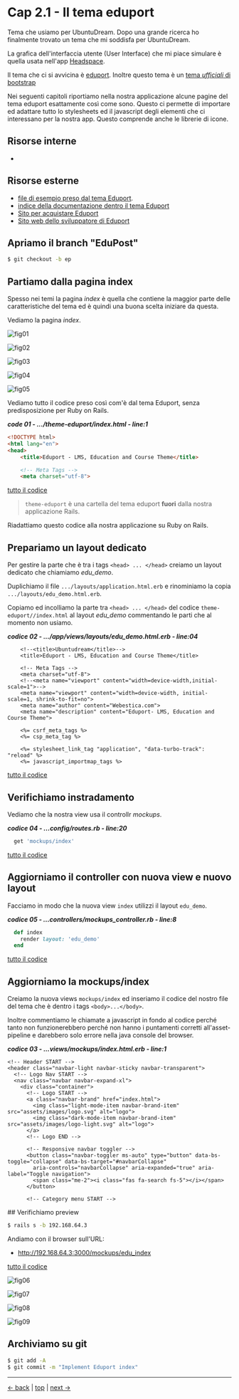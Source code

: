 # <a name="top"></a> Cap 2.1 - Il tema eduport

Tema che usiamo per UbuntuDream.
Dopo una grande ricerca ho finalmente trovato un tema che mi soddisfa per UbuntuDream.

La grafica dell'interfaccia utente (User Interface) che mi piace simulare è quella usata nell'app [Headspace](https://www.headspace.com/).

Il tema che ci si avvicina è [eduport](https://eduport.webestica.com/). 
Inoltre questo tema è un [tema *ufficiali* di bootstrap](https://themes.getbootstrap.com/product/eduport-lms-education-and-course-theme/)


Nei seguenti capitoli riportiamo nella nostra applicazione alcune pagine del tema eduport esattamente così come sono. Questo ci permette di importare ed adattare tutto lo stylesheets ed il javascript degli elementi che ci interessano per la nostra app. Questo comprende anche le librerie di icone.



## Risorse interne

- []()



## Risorse esterne

- [file di esempio preso dal tema Eduport](file:///Users/FB/eduport_v1.2.0/template/index.html).
- [indice della documentazione dentro il tema Eduport](file:///Users/FB/eduport_v1.2.0/template/docs/index.html)
- [Sito per acquistare Eduport](https://themes.getbootstrap.com/store/webestica/)
- [Sito web dello sviluppatore di Eduport](https://eduport.webestica.com/)



## Apriamo il branch "EduPost"

```bash
$ git checkout -b ep
```



## Partiamo dalla pagina index

Spesso nei temi la pagina *index* è quella che contiene la maggior parte delle caratteristiche del tema ed è quindi una buona scelta iniziare da questa.

Vediamo la pagina *index*.

![fig01](https://github.com/flaviobordonidev/leanpubabrandnewcms/blob/master/ubuntudream/04-theme_eduport/01_fig01-index1.png)

![fig02](https://github.com/flaviobordonidev/leanpubabrandnewcms/blob/master/ubuntudream/04-theme_eduport/01_fig02-index2.png)

![fig03](https://github.com/flaviobordonidev/leanpubabrandnewcms/blob/master/ubuntudream/04-theme_eduport/01_fig03-index3.png)

![fig04](https://github.com/flaviobordonidev/leanpubabrandnewcms/blob/master/ubuntudream/04-theme_eduport/01_fig04-index4.png)

![fig05](https://github.com/flaviobordonidev/leanpubabrandnewcms/blob/master/ubuntudream/04-theme_eduport/01_fig05-index5.png)

Vediamo tutto il codice *<html>* preso così com'è dal tema Eduport, senza predisposizione per Ruby on Rails.

***code 01 - .../theme-eduport/index.html - line:1***

```html
<!DOCTYPE html>
<html lang="en">
<head>
	<title>Eduport - LMS, Education and Course Theme</title>

	<!-- Meta Tags -->
	<meta charset="utf-8">
```

[tutto il codice](https://github.com/flaviobordonidev/leanpubabrandnewcms/blob/master/ubuntudream/04-theme_eduport/01_01-index.html)

> `theme-eduport` è una cartella del tema eduport **fuori** dalla nostra applicazione Rails.

Riadattiamo questo codice alla nostra applicazione su Ruby on Rails.



## Prepariamo un layout dedicato

Per gestire la parte che è tra i tags `<head> ... </head>` creiamo un layout dedicato che chiamiamo *edu_demo*.

Duplichiamo il file `.../layouts/application.html.erb` e rinominiamo la copia `.../layouts/edu_demo.html.erb`. 

Copiamo ed incolliamo la parte tra `<head> ... </head>` del codice `theme-eduport//index.html` al layout *edu_demo* commentando le parti che al momento non usiamo.

***codice 02 - .../app/views/layouts/edu_demo.html.erb - line:04***

```html+erb
    <!--<title>Ubuntudream</title>-->
    <title>Eduport - LMS, Education and Course Theme</title>

    <!-- Meta Tags -->
    <meta charset="utf-8">
    <!--<meta name="viewport" content="width=device-width,initial-scale=1">-->
    <meta name="viewport" content="width=device-width, initial-scale=1, shrink-to-fit=no">
    <meta name="author" content="Webestica.com">
    <meta name="description" content="Eduport- LMS, Education and Course Theme">

    <%= csrf_meta_tags %>
    <%= csp_meta_tag %>

    <%= stylesheet_link_tag "application", "data-turbo-track": "reload" %>
    <%= javascript_importmap_tags %>
```

[tutto il codice](https://github.com/flaviobordonidev/leanpubabrandnewcms/blob/master/ubuntudream/04-theme_eduport/01_02-views-layouts-edu_demo.html.erb)



## Verifichiamo instradamento

Vediamo che la nostra view usa il controllr *mockups*.

***codice 04 - ...config/routes.rb - line:20***

```ruby
  get 'mockups/index'
```

[tutto il codice](https://github.com/flaviobordonidev/leanpubabrandnewcms/blob/master/15-theme-edu/02-mockups-first-page/01_04-config-routes.rb)



## Aggiorniamo il controller con nuova view e nuovo layout

Facciamo in modo che la nuova view `index` utilizzi il layout `edu_demo`.

***codice 05 - ...controllers/mockups_controller.rb - line:8***

```ruby
  def index
    render layout: 'edu_demo'
  end
```

[tutto il codice](https://github.com/flaviobordonidev/leanpubabrandnewcms/blob/master/15-theme-edu/02-mockups-first-page/01_05-controllers-mockups_controller.rb)



## Aggiorniamo la mockups/index 

Creiamo la nuova views `mockups/index` ed inseriamo il codice del nostro file del tema che è dentro i tags `<body>...</body>`. 

Inoltre commentiamo le chiamate a javascript in fondo al codice perché tanto non funzionerebbero perché non hanno i puntamenti corretti all'asset-pipeline e darebbero solo errore nella java console del browser.

***codice 03 - ...views/mockups/index.html.erb - line:1***

```html+erb
<!-- Header START -->
<header class="navbar-light navbar-sticky navbar-transparent">
  <!-- Logo Nav START -->
  <nav class="navbar navbar-expand-xl">
    <div class="container">
      <!-- Logo START -->
      <a class="navbar-brand" href="index.html">
        <img class="light-mode-item navbar-brand-item" src="assets/images/logo.svg" alt="logo">
        <img class="dark-mode-item navbar-brand-item" src="assets/images/logo-light.svg" alt="logo">
      </a>
      <!-- Logo END -->
  
      <!-- Responsive navbar toggler -->
      <button class="navbar-toggler ms-auto" type="button" data-bs-toggle="collapse" data-bs-target="#navbarCollapse"
        aria-controls="navbarCollapse" aria-expanded="true" aria-label="Toggle navigation">
        <span class="me-2"><i class="fas fa-search fs-5"></i></span>
      </button>
  
      <!-- Category menu START -->
```



## Verifichiamo preview

```bash
$ rails s -b 192.168.64.3
```

Andiamo con il browser sull'URL:

- http://192.168.64.3:3000/mockups/edu_index

[tutto il codice](https://github.com/flaviobordonidev/leanpubabrandnewcms/blob/master/ubuntudream/04-theme_eduport/01_03-views-mockups-edu_index.html.erb)



![fig06](https://github.com/flaviobordonidev/leanpubabrandnewcms/blob/master/ubuntudream/04-theme_eduport/01_fig06-index1.png)


![fig07](https://github.com/flaviobordonidev/leanpubabrandnewcms/blob/master/ubuntudream/04-theme_eduport/01_fig07-index2.png)


![fig08](https://github.com/flaviobordonidev/leanpubabrandnewcms/blob/master/ubuntudream/04-theme_eduport/01_fig08-index3.png)


![fig09](https://github.com/flaviobordonidev/leanpubabrandnewcms/blob/master/ubuntudream/04-theme_eduport/01_fig09-index4.png)



## Archiviamo su git

```bash
$ git add -A
$ git commit -m "Implement Eduport index"
```


---

[<- back](https://github.com/flaviobordonidev/leanpubabrandnewcms/blob/master/15-theme-edu/02-mockups-first-page/01_00-import_page.md)
 | [top](#top) |
[next ->](https://github.com/flaviobordonidev/leanpubabrandnewcms/blob/master/15-theme-edu/02-mockups-first-page/02_00-theme_stylesheet.md)

